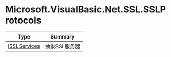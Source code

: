 ﻿
# Microsoft.VisualBasic.Net.SSL.SSLProtocols

|Type|Summary|
|----|-------|
|[ISSLServices](./ISSLServices.md)|抽象SSL服务器|

